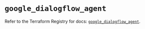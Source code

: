 # `google_dialogflow_agent`

Refer to the Terraform Registry for docs: [`google_dialogflow_agent`](https://registry.terraform.io/providers/hashicorp/google/6.20.0/docs/resources/dialogflow_agent).
